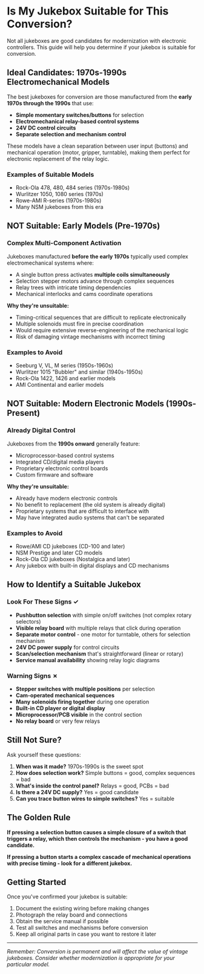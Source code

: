 # Is My Jukebox Suitable for This Conversion?

Not all jukeboxes are good candidates for modernization with electronic controllers. This guide will help you determine if your jukebox is suitable for conversion.

## Ideal Candidates: 1970s-1990s Electromechanical Models

The best jukeboxes for conversion are those manufactured from the **early 1970s through the 1990s** that use:

- **Simple momentary switches/buttons** for selection
- **Electromechanical relay-based control systems**
- **24V DC control circuits**
- **Separate selection and mechanism control**

These models have a clean separation between user input (buttons) and mechanical operation (motor, gripper, turntable), making them perfect for electronic replacement of the relay logic.

### Examples of Suitable Models
- Rock-Ola 478, 480, 484 series (1970s-1980s)
- Wurlitzer 1050, 1080 series (1970s)
- Rowe-AMI R-series (1970s-1980s)
- Many NSM jukeboxes from this era

## NOT Suitable: Early Models (Pre-1970s)

### Complex Multi-Component Activation

Jukeboxes manufactured **before the early 1970s** typically used complex electromechanical systems where:

- A single button press activates **multiple coils simultaneously**
- Selection stepper motors advance through complex sequences
- Relay trees with intricate timing dependencies
- Mechanical interlocks and cams coordinate operations

**Why they're unsuitable:**
- Timing-critical sequences that are difficult to replicate electronically
- Multiple solenoids must fire in precise coordination
- Would require extensive reverse-engineering of the mechanical logic
- Risk of damaging vintage mechanisms with incorrect timing

### Examples to Avoid
- Seeburg V, VL, M series (1950s-1960s)
- Wurlitzer 1015 "Bubbler" and similar (1940s-1950s)
- Rock-Ola 1422, 1426 and earlier models
- AMI Continental and earlier models

## NOT Suitable: Modern Electronic Models (1990s-Present)

### Already Digital Control

Jukeboxes from the **1990s onward** generally feature:

- Microprocessor-based control systems
- Integrated CD/digital media players
- Proprietary electronic control boards
- Custom firmware and software

**Why they're unsuitable:**
- Already have modern electronic controls
- No benefit to replacement (the old system is already digital)
- Proprietary systems that are difficult to interface with
- May have integrated audio systems that can't be separated

### Examples to Avoid
- Rowe/AMI CD jukeboxes (CD-100 and later)
- NSM Prestige and later CD models
- Rock-Ola CD jukeboxes (Nostalgica and later)
- Any jukebox with built-in digital displays and CD mechanisms

## How to Identify a Suitable Jukebox

### Look For These Signs ✓
- **Pushbutton selection** with simple on/off switches (not complex rotary selectors)
- **Visible relay board** with multiple relays that click during operation
- **Separate motor control** - one motor for turntable, others for selection mechanism
- **24V DC power supply** for control circuits
- **Scan/selection mechanism** that's straightforward (linear or rotary)
- **Service manual availability** showing relay logic diagrams

### Warning Signs ✗
- **Stepper switches with multiple positions** per selection
- **Cam-operated mechanical sequences**
- **Many solenoids firing together** during one operation
- **Built-in CD player or digital display**
- **Microprocessor/PCB visible** in the control section
- **No relay board** or very few relays

## Still Not Sure?

Ask yourself these questions:

1. **When was it made?** 1970s-1990s is the sweet spot
2. **How does selection work?** Simple buttons = good, complex sequences = bad
3. **What's inside the control panel?** Relays = good, PCBs = bad
4. **Is there a 24V DC supply?** Yes = good candidate
5. **Can you trace button wires to simple switches?** Yes = suitable

## The Golden Rule

**If pressing a selection button causes a simple closure of a switch that triggers a relay, which then controls the mechanism - you have a good candidate.**

**If pressing a button starts a complex cascade of mechanical operations with precise timing - look for a different jukebox.**

## Getting Started

Once you've confirmed your jukebox is suitable:

1. Document the existing wiring before making changes
2. Photograph the relay board and connections
3. Obtain the service manual if possible
4. Test all switches and mechanisms before conversion
5. Keep all original parts in case you want to restore it later

---

*Remember: Conversion is permanent and will affect the value of vintage jukeboxes. Consider whether modernization is appropriate for your particular model.*